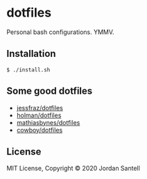# dotfiles

Personal bash configurations. YMMV.

## Installation

```
$ ./install.sh
```

## Some good dotfiles

* [jessfraz/dotfiles](https://github.com/jessfraz/dotfiles)
* [holman/dotfiles](https://github.com/holman/dotfiles)
* [mathiasbynes/dotfiles](https://github.com/mathiasbynens/dotfiles)
* [cowboy/dotfiles](https://github.com/cowboy/dotfiles)

## License

MIT License, Copyright © 2020 Jordan Santell
